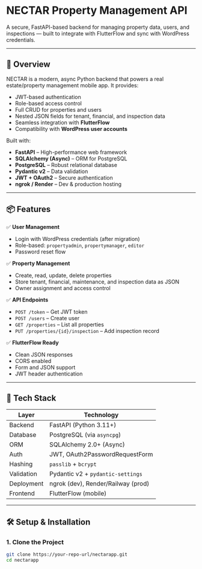 # NECTAR Property Management API

A secure, FastAPI-based backend for managing property data, users, and inspections — built to integrate with FlutterFlow and sync with WordPress credentials.

---

## 🚀 Overview

NECTAR is a modern, async Python backend that powers a real estate/property management mobile app. It provides:
- JWT-based authentication
- Role-based access control
- Full CRUD for properties and users
- Nested JSON fields for tenant, financial, and inspection data
- Seamless integration with **FlutterFlow**
- Compatibility with **WordPress user accounts**

Built with:
- **FastAPI** – High-performance web framework
- **SQLAlchemy (Async)** – ORM for PostgreSQL
- **PostgreSQL** – Robust relational database
- **Pydantic v2** – Data validation
- **JWT + OAuth2** – Secure authentication
- **ngrok / Render** – Dev & production hosting

---

## 📦 Features

✅ **User Management**
- Login with WordPress credentials (after migration)
- Role-based: `propertyadmin`, `propertymanager`, `editor`
- Password reset flow

✅ **Property Management**
- Create, read, update, delete properties
- Store tenant, financial, maintenance, and inspection data as JSON
- Owner assignment and access control

✅ **API Endpoints**
- `POST /token` – Get JWT token
- `POST /users` – Create user
- `GET /properties` – List all properties
- `PUT /properties/{id}/inspection` – Add inspection record

✅ **FlutterFlow Ready**
- Clean JSON responses
- CORS enabled
- Form and JSON support
- JWT header authentication

---

## 🔧 Tech Stack

| Layer | Technology |
|------|------------|
| Backend | FastAPI (Python 3.11+) |
| Database | PostgreSQL (via `asyncpg`) |
| ORM | SQLAlchemy 2.0+ (Async) |
| Auth | JWT, OAuth2PasswordRequestForm |
| Hashing | `passlib` + `bcrypt` |
| Validation | Pydantic v2 + `pydantic-settings` |
| Deployment | ngrok (dev), Render/Railway (prod) |
| Frontend | FlutterFlow (mobile) |

---

## 🛠️ Setup & Installation

### 1. Clone the Project
```bash
git clone https://your-repo-url/nectarapp.git
cd nectarapp

